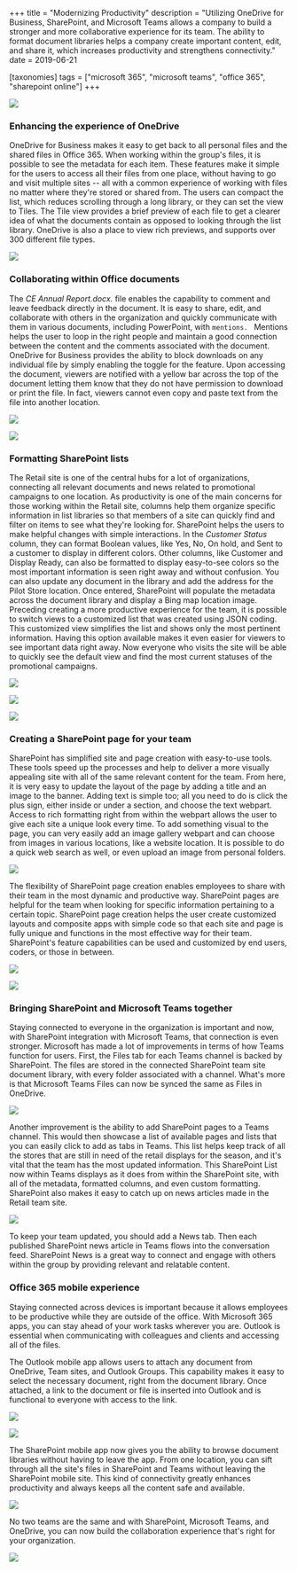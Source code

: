 +++
title = "Modernizing Productivity"
description = "Utilizing OneDrive for Business, SharePoint, and Microsoft Teams allows a company to build a stronger and more collaborative experience for its team. The ability to format document libraries helps a company create important content, edit, and share it, which increases productivity and strengthens connectivity."
date = 2019-06-21

[taxonomies]
tags = ["microsoft 365", "microsoft teams", "office 365", "sharepoint online"]
+++

![](https://o365hq.com/images/398.png)

### Enhancing the experience of OneDrive

OneDrive for Business makes it easy to get back to all personal files
and the shared files in Office 365. When working within the group's
files, it is possible to see the metadata for each item. These features
make it simple for the users to access all their files from one place,
without having to go and visit multiple sites -- all with a common
experience of working with files no matter where they're stored or
shared from. The users can compact the list, which reduces scrolling
through a long library, or they can set the view to Tiles. The Tile view
provides a brief preview of each file to get a clearer idea of what the
documents contain as opposed to looking through the list library. OneDrive is also
a place to view rich previews, and supports over 300 different file
types.

![](https://o365hq.com/images/405.png)

### Collaborating within Office documents

The *CE Annual Report.docx.* file enables the capability to comment and
leave feedback directly in the document. It is easy to share, edit, and
collaborate with others in the organization and quickly communicate with
them in various documents, including PowerPoint, with
`mentions. `
Mentions helps the user to loop in the right people and
maintain a good connection between the content and the comments
associated with the document. OneDrive for Business provides the ability
to block downloads on any individual file by simply enabling the toggle
for the feature. Upon accessing the document, viewers are notified with
a yellow bar across the top of the document letting them know that they
do not have permission to download or print the file. In fact, viewers
cannot even copy and paste text from the file into another location.

![](https://o365hq.com/images/402.png)

![](https://o365hq.com/images/397.png)

### Formatting SharePoint lists

The Retail site is one of the central hubs for a lot of organizations,
connecting all relevant documents and news related to promotional
campaigns to one location. As productivity is one of the main concerns
for those working within the Retail site, columns help them organize
specific information in list libraries so that members of a site can
quickly find and filter on items to see what they're looking for.
SharePoint helps the users to make helpful changes with simple
interactions. In the *Customer Status* column, they can format Boolean
values, like Yes, No, On hold, and Sent to a customer to display in
different colors. Other columns, like Customer and Display Ready, can
also be formatted to display easy-to-see colors so the most
important information is seen right away and without confusion. You can
also update any document in the library and add the address for the
Pilot Store location. Once entered, SharePoint will populate the
metadata across the document library and display a Bing map location
image. Preceding creating a more productive experience for the
team, it is possible to switch views to a customized list that was
created using JSON coding. This customized view simplifies the
list and shows only the most pertinent information. Having this option
available makes it even easier for viewers to see important data right
away. Now everyone who visits the site will be able to quickly see the
default view and find the most current statuses of the promotional
campaigns.

![](https://o365hq.com/images/399.png)

![](https://o365hq.com/images/400.png)

![](https://o365hq.com/images/406.png)

### Creating a SharePoint page for your team

SharePoint has simplified site and page creation with easy-to-use tools.
These tools speed up the processes and help to deliver a more visually
appealing site with all of the same relevant content for the team. From
here, it is very easy to update the layout of the page by adding a title
and an image to the banner. Adding text is simple too; all you need to
do is click the plus sign, either inside or under a section, and
choose the text webpart. Access to rich formatting right from within the
webpart allows the user to give each site a unique look every time. To
add something visual to the page, you can very easily add an image
gallery webpart and can choose from images in various locations, like a
website location. It is possible to do a quick web search as well, or
even upload an image from personal folders.

![](https://o365hq.com/images/407.png)

The flexibility of SharePoint page creation enables employees to share
with their team in the most dynamic and productive way. SharePoint pages
are helpful for the team when looking for specific information
pertaining to a certain topic. SharePoint page creation helps the user
create customized layouts and composite apps with simple code so that
each site and page is fully unique and functions in the most effective
way for their team. SharePoint's feature capabilities can be used and
customized by end users, coders, or those in between.

![](https://o365hq.com/images/409.png)

![](https://o365hq.com/images/401.jpg)

### Bringing SharePoint and Microsoft Teams together

Staying connected to everyone in the organization is important and now,
with SharePoint integration with Microsoft Teams, that connection is
even stronger. Microsoft has made a lot of improvements in terms of how
Teams function for users. First, the Files tab for each Teams channel
is backed by SharePoint. The files are stored in the connected
SharePoint team site document library, with every folder associated with a
channel. What's more is that Microsoft Teams Files can now be synced
the same as Files in OneDrive.

![](https://o365hq.com/images/403.png)

Another improvement is the ability to add SharePoint pages to a Teams
channel. This would then showcase a list of available pages and lists
that you can easily click to add as tabs in Teams. This list helps
keep track of all the stores that are still in need of the retail
displays for the season, and it's vital that the team has the most updated
information. This SharePoint List now within Teams displays as it does
from within the SharePoint site, with all of the metadata, formatted
columns, and even custom formatting. SharePoint also makes it easy to
catch up on news articles made in the Retail team site.

![](https://o365hq.com/images/410.png)

To keep your team updated, you should add a News tab. Then each
published SharePoint news article in Teams flows into the conversation
feed. SharePoint News is a great way to connect and engage with others
within the group by providing relevant and relatable content.

### Office 365 mobile experience

Staying connected across devices is important because it allows
employees to be productive while they are outside of the office. With
Microsoft 365 apps, you can stay ahead of your work tasks wherever you
are. Outlook is essential when communicating with colleagues and clients
and accessing all of the files.

The Outlook mobile app allows users to attach any document from
OneDrive, Team sites, and Outlook Groups. This capability makes it easy
to select the necessary document, right from the document
library. Once attached, a link to the document or file is inserted into
Outlook and is functional to everyone with access to the link.

![](https://o365hq.com/images/408.png)

![](https://o365hq.com/images/404.png)

The SharePoint mobile app now gives you the ability to browse document
libraries without having to leave the app. From one location, you can
sift through all the site's files in SharePoint and Teams without
leaving the SharePoint mobile site. This kind of connectivity greatly
enhances productivity and always keeps all the content safe and
available.

![](https://o365hq.com/images/411.png)

No two teams are the same and with SharePoint, Microsoft Teams, and
OneDrive, you can now build the collaboration experience that's right
for your organization.

![](https://o365hq.com/images/412.png)
